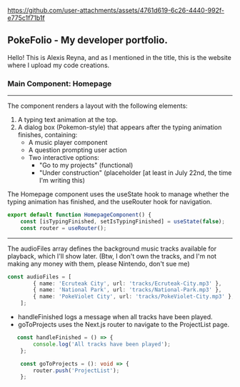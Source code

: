 


https://github.com/user-attachments/assets/4761d619-6c26-4440-992f-e775c1f71b1f


## PokeFolio - My developer portfolio.

Hello! This is Alexis Reyna, and as I mentioned in the title, this is the website where I upload my code creations. 

### Main Component: Homepage
<hr/>

The component renders a layout with the following elements:
1. A typing text animation at the top.
2. A dialog box (Pokemon-style) that appears after the typing animation finishes, containing:
   - A music player component
   - A question prompting user action
   - Two interactive options:
     - "Go to my projects" (functional)
     - "Under construction" (placeholder [at least in July 22nd, the time I'm writing this)
    
The Homepage component uses the useState hook to manage whether the typing animation has finished, and the useRouter hook for navigation.

```typescript
export default function HomepageComponent() {
    const [isTypingFinished, setIsTypingFinished] = useState(false);
    const router = useRouter();
```
<hr/>

The audioFiles array defines the background music tracks available for playback, which I'll show later.
(Btw, I don't own the tracks, and I'm not making any money with them, please Nintendo, don't sue me)

```typescript
const audioFiles = [
        { name: 'Ecruteak City', url: 'tracks/Ecruteak-City.mp3' },
        { name: 'National Park', url: 'tracks/National-Park.mp3' },
        { name: 'PokeViolet City', url: 'tracks/PokeViolet-City.mp3' },
    ];
```

- handleFinished logs a message when all tracks have been played.
- goToProjects uses the Next.js router to navigate to the ProjectList page.

```typescript
   const handleFinished = () => {
        console.log('All tracks have been played');
    };

    const goToProjects = (): void => {
        router.push('ProjectList');
    };
```




